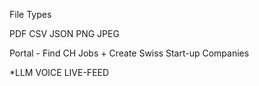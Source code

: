 File Types 

PDF CSV JSON PNG JPEG

Portal - Find CH Jobs 
           +
Create Swiss Start-up Companies 

*LLM VOICE LIVE-FEED
